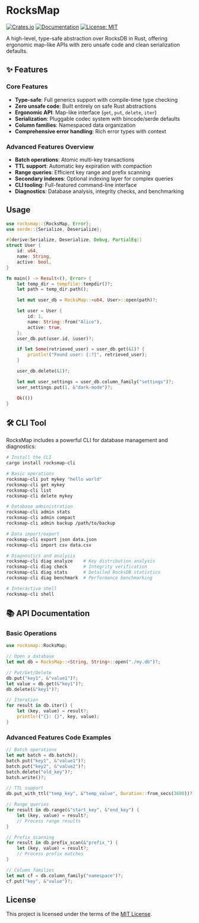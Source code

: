 # RocksMap

[![Crates.io](https://img.shields.io/crates/v/rocksmap.svg)](https://crates.io/crates/rocksmap)
[![Documentation](https://docs.rs/rocksmap/badge.svg)](https://docs.rs/rocksmap)
[![License: MIT](https://img.shields.io/badge/License-MIT-yellow.svg)](https://opensource.org/licenses/MIT)

A high-level, type-safe abstraction over RocksDB in Rust, offering ergonomic map-like APIs with zero unsafe code and clean serialization defaults.

## ✨ Features

### Core Features

- **Type-safe**: Full generics support with compile-time type checking
- **Zero unsafe code**: Built entirely on safe Rust abstractions
- **Ergonomic API**: Map-like interface (`get`, `put`, `delete`, `iter`)
- **Serialization**: Pluggable codec system with bincode/serde defaults
- **Column families**: Namespaced data organization
- **Comprehensive error handling**: Rich error types with context

### Advanced Features Overview

- **Batch operations**: Atomic multi-key transactions
- **TTL support**: Automatic key expiration with compaction
- **Range queries**: Efficient key range and prefix scanning
- **Secondary indexes**: Optional indexing layer for complex queries
- **CLI tooling**: Full-featured command-line interface
- **Diagnostics**: Database analysis, integrity checks, and benchmarking

## Usage

```rust
use rocksmap::{RocksMap, Error};
use serde::{Serialize, Deserialize};

#[derive(Serialize, Deserialize, Debug, PartialEq)]
struct User {
    id: u64,
    name: String,
    active: bool,
}

fn main() -> Result<(), Error> {
    let temp_dir = tempfile::tempdir()?;
    let path = temp_dir.path();

    let mut user_db = RocksMap::<u64, User>::open(path)?;

    let user = User {
        id: 1,
        name: String::from("Alice"),
        active: true,
    };
    user_db.put(user.id, &user)?;

    if let Some(retrieved_user) = user_db.get(&1)? {
        println!("Found user: {:?}", retrieved_user);
    }

    user_db.delete(&1)?;

    let mut user_settings = user_db.column_family("settings")?;
    user_settings.put(1, &"dark-mode")?;

    Ok(())
}
```

## 🛠️ CLI Tool

RocksMap includes a powerful CLI for database management and diagnostics:

```bash
# Install the CLI
cargo install rocksmap-cli

# Basic operations
rocksmap-cli put mykey "hello world"
rocksmap-cli get mykey
rocksmap-cli list
rocksmap-cli delete mykey

# Database administration
rocksmap-cli admin stats
rocksmap-cli admin compact
rocksmap-cli admin backup /path/to/backup

# Data import/export
rocksmap-cli export json data.json
rocksmap-cli import csv data.csv

# Diagnostics and analysis
rocksmap-cli diag analyze    # Key distribution analysis
rocksmap-cli diag check      # Integrity verification
rocksmap-cli diag stats      # Detailed RocksDB statistics
rocksmap-cli diag benchmark  # Performance benchmarking

# Interactive shell
rocksmap-cli shell
```

## 📚 API Documentation

### Basic Operations

```rust
use rocksmap::RocksMap;

// Open a database
let mut db = RocksMap::<String, String>::open("./my.db")?;

// Put/Get/Delete
db.put("key1", &"value1")?;
let value = db.get(&"key1")?;
db.delete(&"key1")?;

// Iteration
for result in db.iter() {
    let (key, value) = result?;
    println!("{}: {}", key, value);
}
```

### Advanced Features Code Examples

```rust
// Batch operations
let mut batch = db.batch();
batch.put("key1", &"value1")?;
batch.put("key2", &"value2")?;
batch.delete("old_key")?;
batch.write()?;

// TTL support
db.put_with_ttl("temp_key", &"temp_value", Duration::from_secs(3600))?;

// Range queries
for result in db.range(&"start_key", &"end_key") {
    let (key, value) = result?;
    // Process range results
}

// Prefix scanning
for result in db.prefix_scan(&"prefix_") {
    let (key, value) = result?;
    // Process prefix matches
}

// Column families
let mut cf = db.column_family("namespace")?;
cf.put("key", &"value")?;
```

## License

This project is licensed under the terms of the [MIT License](LICENSE).
